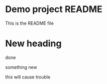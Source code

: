 # Demo project README

This is the README file

# New heading

done

something new

this will cause trouble